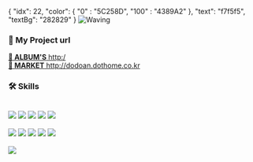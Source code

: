   {
        "idx": 22,
        "color": {
            "0" : "5C258D",
            "100" : "4389A2"
        },
        "text": "f7f5f5",
        "textBg": "282829"
    }
 ![Waving](https://capsule-render.vercel.app/api?type=waving&height=200&text=안녕하세요,&nbsp;초보개발자&nbsp;안도형입니다.&nbsp;&fontSize=20&fontAlign=80&fontAlignY=40&color=0:5C258D,100:4389A2)
<div align="left">
 <h3 align="left">💾 My Project url</h3>
 <a href="http://3.38.214.0/"> <strong>📍 ALBUM'S</strong> http:/</a> 
 <br>
 <a href="http://dodoan.dothome.co.kr"> <strong>📍 MARKET</strong> http://dodoan.dothome.co.kr</a> 
 <br>
 <h3 align="left">🛠 Skills</h3><br>
  <img src="https://img.shields.io/badge/AWS RDS-527FFF?style=flat-square&logo=Amazon RDS&logoColor=white"/>
  <img src="https://img.shields.io/badge/AWS EC2-FF9900?style=flat-square&logo=Amazon ECS&logoColor=white"/>
  <img src="https://img.shields.io/badge/MySQL-4479A1?style=flat-square&logo=MySQL&logoColor=white"/>
  <img src="https://img.shields.io/badge/jQuery-FA320A?style=flat-square&logo=jQuery&logoColor=white"/>
  <img src="https://img.shields.io/badge/Spring-6DB33F?style=flat-square&logo=Spring&logoColor=white"/><br><br>
  <img src="https://img.shields.io/badge/Apache Tomcat-FA320A?style=flat-square&logo=Apache Tomcat&logoColor=white"/>
  <img src="https://img.shields.io/badge/HTML5-E34F26?style=flat-square&logo=HTML5&logoColor=white"/>
  <img src="https://img.shields.io/badge/CSS3-1572B6?style=flat-square&logo=CSS3&logoColor=white"/>
  <img src="https://img.shields.io/badge/JavaScript-F7DF1E?style=flat-square&logo=JavaScript&logoColor=white"/>
  <img src="https://img.shields.io/badge/Bootstrap-7952B3?style=flat-square&logo=Bootstrap&logoColor=white"/>
  <!--
  <img src="https://img.shields.io/badge/쓰고자하는_텍스트-컬러코드?style=flat-square&logo=simpleicons에서_아이콘이름&logoColor=white"/>
  -->
</div>
 <br>
 <div align="left">
  <img align="left" src="https://github-readme-stats.vercel.app/api?username=DohyeongAn&show_icons=true&theme=dracula"/>  
 </div>

